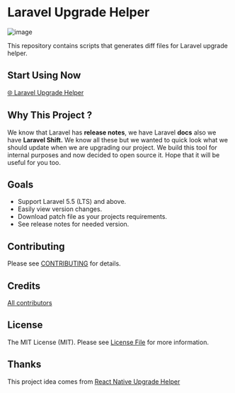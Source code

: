 # Laravel Upgrade Helper

![image](https://user-images.githubusercontent.com/3058102/190493912-95aa862f-0428-4431-8143-cc80f593dace.png)

This repository contains scripts that generates diff files for Laravel upgrade helper.

## Start Using Now

[:globe_with_meridians: Laravel Upgrade Helper](https://laravel-upgrade-helper.github.io/)

## Why This Project ?

We know that Laravel has **release notes**, we have Laravel **docs** also we have **Laravel Shift.** We know all these but we wanted to quick look what we should update when we are upgrading our project. We build this tool for internal purposes and now decided to open source it. Hope that it will be useful for you too.

## Goals

* Support Laravel 5.5 (LTS) and above.
* Easily view version changes.
* Download patch file as your projects requirements.
* See release notes for needed version.

## Contributing

Please see [CONTRIBUTING](CONTRIBUTING.md) for details.

## Credits

[All contributors](https://github.com/laravel-upgrade-helper/laravel-upgrade-helper.github.io/graphs/contributors)

## License

The MIT License (MIT). Please see [License File](LICENSE) for more information.

## Thanks

This project idea comes from [React Native Upgrade Helper](https://github.com/react-native-community/upgrade-helper)
